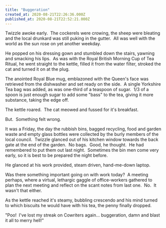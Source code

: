 ```yaml
---
title: "Buggeration"
created_at: 2020-08-21T22:26:36.000Z
published_at: 2020-08-21T22:52:21.000Z
---
```

Twizzle awoke early.  The cockerels were crowing, the sheep were bleating and the local drunkard was still puking in the gutter.  All was well with the world as the sun rose on yet another weekday.

He popped on his dressing gown and stumbled down the stairs, yawning and smacking his lips.  As was with the Royal British Morning Cup of Tea Ritual, he went straight to the kettle, filled it from the water filter, stroked the cat and turned it on at the plug.

The anointed Royal Blue mug, emblazoned with the Queen's face was retrieved from the dishwasher and set ready on the side.  A single Yorkshire Tea bag was added, as was one-third of a teaspoon of sugar.  1/3 of a spoon is just enough sugar to add some "bass" to the tea, giving it more substance, taking the edge off.

The kettle roared.  The cat meowed and fussed for it's breakfast.

But.  Something felt wrong.

It was a Friday, the day the rubbish bins, bagged recycling, food and garden waste and empty glass bottles were collected by the burly members of the local council.  Twizzle glanced out of his kitchen window towards the back gate at the end of the garden.  No bags.  Good, he thought.  He had remembered to put them out last night.  Sometimes the bin men come very early, so it is best to be prepared the night before.

He glanced at his work provided, steam driven, hand-me-down laptop.

Was there something important going on with work today?  A meeting perhaps, where a virtual, lethargic gaggle of office-workers gathered to plan the next meeting and reflect on the scant notes from last one.  No.  It wasn't that either.

As the kettle reached it's steamy, bubbling crescendo and his mind turned to which biscuits he would have with his tea, the penny finally dropped.

"Poo!  I've lost my streak on Cowriters again... buggeration, damn and blast it all to merry hell!"
